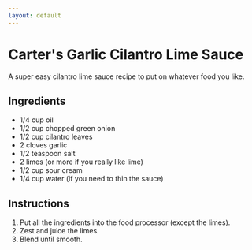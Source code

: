 ```yaml
---
layout: default
---
```


# Carter's Garlic Cilantro Lime Sauce
A super easy cilantro lime sauce recipe to put on whatever food you like.

## Ingredients
* 1/4 cup oil
* 1/2 cup chopped green onion
* 1/2 cup cilantro leaves
* 2 cloves garlic
* 1/2 teaspoon salt
* 2 limes (or more if you really like lime)
* 1/2 cup sour cream
* 1/4 cup water (if you need to thin the sauce)

## Instructions
1. Put all the ingredients into the food processor (except the limes).
2. Zest and juice the limes.
3. Blend until smooth.
